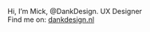 Hi, I’m Mick, @DankDesign. UX Designer <br>
Find me on: [dankdesign.nl](dankdesign.nl)

<!---
DankDesign/DankDesign is a ✨ special ✨ repository because its `README.md` (this file) appears on your GitHub profile.
You can click the Preview link to take a look at your changes.
--->
